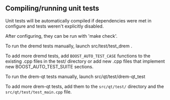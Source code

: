 Compiling/running unit tests
------------------------------------

Unit tests will be automatically compiled if dependencies were met in configure
and tests weren't explicitly disabled.

After configuring, they can be run with 'make check'.

To run the dremd tests manually, launch src/test/test_drem .

To add more dremd tests, add `BOOST_AUTO_TEST_CASE` functions to the existing
.cpp files in the test/ directory or add new .cpp files that
implement new BOOST_AUTO_TEST_SUITE sections.

To run the drem-qt tests manually, launch src/qt/test/drem-qt_test

To add more drem-qt tests, add them to the `src/qt/test/` directory and
the `src/qt/test/test_main.cpp` file.
